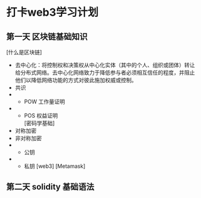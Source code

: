 # 打卡web3学习计划
## 第一天 区块链基础知识

[什么是区块链] <br>
- 去中心化：将控制权和决策权从中心化实体（其中的个人、组织或团体）转让给分布式网络。去中心化网络致力于降低参与者必须相互信任的程度，并阻止他们以降低网络功能的方式对彼此施加权威或控制。<br>
- 共识<br>
- - POW 工作量证明<br>
- - POS 权益证明<br>
[密码学基础]
- 对称加密
- 非对称加密
- - 公钥
- - 私钥
[web3]
[Metamask]

## 第二天 solidity 基础语法